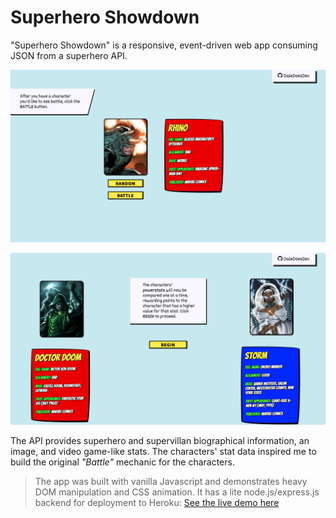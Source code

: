 # Superhero Showdown

"Superhero Showdown" is a responsive, event-driven web app consuming JSON from a superhero API.

![screenshot of the application](public/images/screenshot_01.png?raw=true)

![screenshot two of the application](public/images/screenshot_02.png?raw=true)

The API provides superhero and supervillan biographical information, an image, and video game-like stats.
The characters' stat data inspired me to build the original _"Battle"_ mechanic for the characters.

> The app was built with vanilla Javascript and demonstrates heavy DOM manipulation and CSS animation. It has a lite node.js/express.js backend for deployment to Heroku:
> [See the live demo here](https://superhero-showdown-app.herokuapp.com/)
